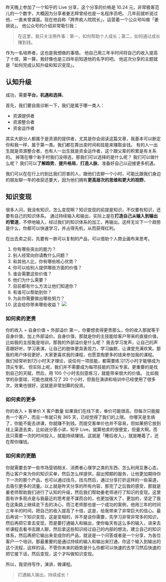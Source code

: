 昨天晚上参加了一个知乎的 Live 分享，这个分享的价格是 10.24 元，非常极客范儿的一个数字，大概因为分享者姜志辉曾经也是一名程序员吧。
几年前就听说过他，一直未曾谋面。现在他自称「跨界疯人院院长」，运营着一个公众号叫做「姜胡说」。
他公众号的介绍非常吸引我：
>在这里，我只关注两件事：第一，如何帮助个人成长；第二，如何通过成长赚到钱。

作为一名培养者，这也是我想做的事情。
他自己用三年半时间将自己的收入提高了十倍，算一算，我好像也是三四年前知道他的名字的吧。
他这次分享的主题就是「如何完成认知升级和知识变现」。

## 认知升级
成功，需要**平台，机遇和选择**。

首先，我们要自我诊断一下，我们是属于哪一类人：
* 资源提供者
* 资源整合者
* 资金运作者

其实大部分人都属于是资源的提供者，尤其是你会阅读这篇文章，我基本可以断定你和我一样，属于第一类。我们都在靠出卖时间和技能来赚取金钱。
有的人一出生就是资源整合者，也有人一出生就是资金运作者，这个跟父辈的积累是有关系的。
掉落在哪个新手村我们没得选，那我们可以选择的是什么呢？
我们可以做什么呢？
我们可以**了解趋势**，**提升格局**，**打造人脉**，准备好自己以迎接更多机遇。

我们可以在在行上约到比我们厉害的人，跟他们去聊一个小时，可能比跟我们身边的朋友聊一年的收获还要大，因为他们拥有**更高层次的思维和更大的视野**。

## 知识变现
很多人问，我没有知识，怎么变现啊？知识变现的前提是知识，不仅要有知识，还要有自己的知识体系。
通过持续输入和输出，实际上是在**打造自己从输入到输出的管道**，不停地输入，经过我们的知识体系的加工，再输出。这样无论下一个趋势是什么，你都可以快速学习，并占得先机，从而获得红利。

在出去卖之前，先要有一款可以复制的产品，可以借助个人商业画布来思考。

1. 你有哪些突出的能力？
1. 别人经常向你请教什么问题？
1. 和其他人比，你有哪些核心优势？
1. 你可以给别人提供哪些方面的价值？
1. 谁会需要这些价值？
1. 他们为什么需要？
1. 目前都有什么方法让他们知道你？
1. 有谁可以帮助到你？
1. 为此你需要做出哪些努力？
1. 这会给你带来哪些收益？
![](./_image/2017-03-07-10-24-12.jpg)

### 如何卖的更贵
你的收入 = 自身价值 + 外部溢价
第一，你要想卖得更贵那么，你的收入那就等于自身价值，加上外部溢价。自身价值，那就是你的主技能给客户带来的直接价值，比如我的主技能是培训，那我的外部溢价是什么呢？
我去学习发声，让自己的声音跟好听，学习表演，让自己的肢体更具表现力，学习幽默，让课堂充满欢笑。那我的用户体验更好，大家更喜欢我的课程，也愿意掏更多的钱来参加我的课程。
我们经常听到1万小时天才理论，说任何一项技能，都需要练习1万小时才能够成为顶尖专家。
但实际上呢，我们并不需要成为每项技能的顶尖专家。更重要的是找到自己的天赋，然后，用 100 个小时去刻意练习，就能带来很大的价值。
比如我学的杂耍球，可能也就练习了 20 个小时，但我在演讲和培训中已经使用了很多次，效果也很好，这就是非常划算的投资。

### 如何卖的更多
你的收入 = 客单价 X 客户数量
如果我们在线下卖，单价可能很高，但每次只能服务一个客户，而且一年就只有 365 天，已经觉得了我们的上限。
你哪天是生病了，你能不能去讲课，你就赚不到钱。而提交客单价也并不容易，但如果把它放到线上渠道去卖，比如说分答小讲，知乎 Live。就算他卖的很便宜，但量大啊。而且只需要一次的时间投入，就能持续赚钱。这就是「睡后收入」，就是睡着了，还在帮你赚钱。

### 如何卖的更酷
你就需要去学一些市场营销相关、消费者心理学之类的东西，怎么利用互惠心态，而让客户来为你的知识买单，然后怎么样提供，超出预期的服务，让他更加期待你下一次的那个产品，也可以通过找鸟，找鸟然后，通过分享打折这样的一些渠道，去吸引更多的流量。以上就是昨天分享的所有内容，那完了之后我的感受，那就是姜老师帮助我们进行了认知的升级，然后我们帮助姜老师进行了知识的变现。这里面有许多观点是与我最近的思考是不谋而合的，也更加强大了，更加的，坚定了我在这条路上继续走下去的决心，而江老师那也是一个成功的案例，他用三年的时间三年半的时间，把自己的收入提高了十倍，这是，给我带来了非常巨大的信心。最后再说一下知识变现，这是变相的，并不是说你需要，先学习非常非常多的知识，然后再把它拿去变现，而是要打通输入和输出，使你每天有这么多的输入，进来去听课程去看书去跟人聊，然后拿这些知识经过自己的内部的想法，建立自己的知识体系，然后再把它输出来变成你的产品，就说是一个问答或者是一个分享，为各位客户一个培训，那最重要的是通过持续的输入和输出来打通，你这个输入到输出的这个流程，这样的话，不管你未来的趋势是什么你都可以快速的去学习然后快速的把它接下话，然后变现，这个才叫做知识变现。

所以，我坚持写作，演讲，做课程。
>打通输入输出，持续成长！